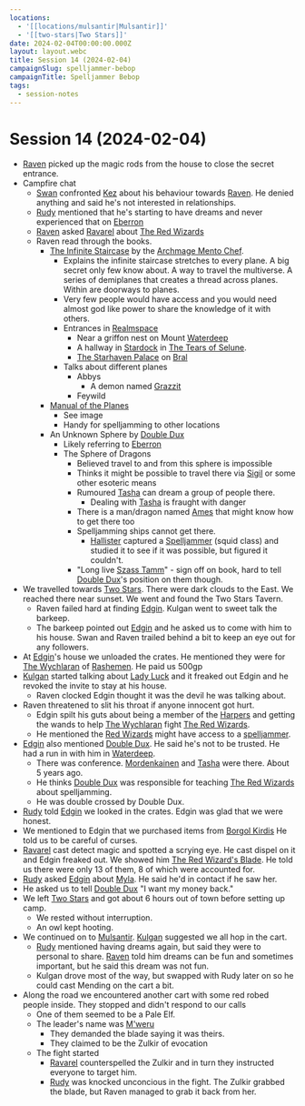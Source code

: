 ```yaml
---
locations:
  - '[[locations/mulsantir|Mulsantir]]'
  - '[[two-stars|Two Stars]]'
date: 2024-02-04T00:00:00.000Z
layout: layout.webc
title: Session 14 (2024-02-04)
campaignSlug: spelljammer-bebop
campaignTitle: Spelljammer Bebop
tags:
  - session-notes
---
```

# Session 14 (2024-02-04)

- [Raven](pcs/raven.md) picked up the magic rods from the house to close the secret entrance.
- Campfire chat
	- [Swan](pcs/swan.md) confronted [Kez](pcs/kez-bardaux.md) about his behaviour towards [Raven](pcs/raven.md). He denied anything and said he's not interested in relationships.
	- [Rudy](pcs/refuge-unit-d3.md) mentioned that he's starting to have dreams and never experienced that on [Eberron](locations/eberron.md)
	- [Raven](pcs/raven.md) asked [Ravarel](pcs/ravarel-deshent.md) about [The Red Wizards](other/the-red-wizards.md)
	- Raven read through the books.
		- [The Infinite Staircase](other/the-infinite-staircase.md) by the [Archmage Mento Chef](npcs/archmage-mento-chef.md).
			- Explains the infinite staircase stretches to every plane. A big secret only few know about. A way to travel the multiverse. A series of demiplanes that creates a thread across planes. Within are doorways to planes.
			- Very few people would have access and you would need almost god like power to share the knowledge of it with others.
			- Entrances in [Realmspace](locations/realmspace.md)
				- Near a griffon nest on Mount [Waterdeep](locations/waterdeep.md)
				- A hallway in [Stardock](locations/stardock.md)  in [The Tears of Selune](locations/the-tears-of-selune.md).
				- [The Starhaven Palace](locations/the-starhaven-palace.md) on [Bral](locations/the-rock-of-bral.md)
			- Talks about different planes
				- Abbys
					- A demon named [Grazzit](npcs/grazzit.md)
				- Feywild
		- [Manual of the Planes](other/manual-of-the-planes.md)
			- See image
			- Handy for spelljamming to other locations
		- An Unknown Sphere by [Double Dux](dubbuldux.md)
			- Likely referring to [Eberron](locations/eberron.md)
			- The Sphere of Dragons
				- Believed travel to and from this sphere is impossible
				- Thinks it might be possible to travel there via [Sigil](locations/sigil.md) or some other esoteric means
				- Rumoured [Tasha](npcs/tasha.md) can dream a group of people there.
					- Dealing with [Tasha](npcs/tasha.md) is fraught with danger
				- There is a man/dragon named [Ames](npcs/ames.md) that might know how to get there too
				- Spelljamming ships cannot get there.
					- [Hallister](npcs/hallister-blackcloak.md) captured a [Spelljammer](other/spelljammer.md) (squid class) and studied it to see if it was possible, but figured it couldn't.
				- "Long live [Szass Tamm](npcs/szass-tamm.md)" - sign off on book, hard to tell [Double Dux](dubbuldux.md)'s position on them though.
- We travelled towards [Two Stars](two-stars.md). There were dark clouds to the East. We reached there near sunset. We went and found the Two Stars Tavern.
	- Raven failed hard at finding [Edgin](npcs/edgin-darvis.md). Kulgan went to sweet talk the barkeep.
	- The barkeep pointed out [Edgin](npcs/edgin-darvis.md) and he asked us to come with him to his house. Swan and Raven trailed behind a bit to keep an eye out for any followers.
- At [Edgin](npcs/edgin-darvis.md)'s house we unloaded the crates. He mentioned they were for [The Wychlaran](other/the-wychlaran.md) of [Rashemen](locations/rashemen.md). He paid us 500gp
- [Kulgan](pcs/kulgan.md) started talking about [Lady Luck](npcs/lady-luck.md) and it freaked out Edgin and he revoked the invite to stay at his house.
	- Raven clocked Edgin thought it was the devil he was talking about.
- Raven threatened to slit his throat if anyone innocent got hurt.
	- Edgin spilt his guts about being a member of the [Harpers](other/harpers.md) and getting the wands to help [The Wychlaran](other/the-wychlaran.md) fight [The Red Wizards](other/the-red-wizards.md).
	- He mentioned the [Red Wizards](other/the-red-wizards.md) might have access to a  [spelljammer](other/spelljammer.md).
- [Edgin](npcs/edgin-darvis.md) also mentioned [Double Dux](dubbuldux.md). He said he's not to be trusted. He had a run in with him in [Waterdeep](locations/waterdeep.md).
	- There was conference.  [Mordenkainen](npcs/mordenkainen.md) and [Tasha](npcs/tasha.md) were there. About 5 years ago.
	- He thinks [Double Dux](dubbuldux.md) was responsible for teaching [The Red Wizards](other/the-red-wizards.md) about spelljamming.
	- He was double crossed by Double Dux.
- [Rudy](pcs/refuge-unit-d3.md) told [Edgin](npcs/edgin-darvis.md) we looked in the crates. Edgin was glad that we were honest.
- We mentioned to Edgin that we purchased items from [Borgol Kirdis](npcs/borgol-kirdis.md) He told us to be careful of curses.
- [Ravarel](pcs/ravarel-deshent.md) cast detect magic and spotted a scrying eye. He cast dispel on it and Edgin freaked out. We showed him [The Red Wizard's Blade](other/the-red-wizards-blade.md). He told us there were only 13 of them, 8 of which were accounted for.
- [Rudy](pcs/refuge-unit-d3.md) asked [Edgin](npcs/edgin-darvis.md) about [Myla](npcs/myla.md). He said he'd in contact if he saw her.
- He asked us to tell [Double Dux](dubbuldux.md) "I want my money back."
- We left [Two Stars](two-stars.md) and got about 6 hours out of town before setting up camp.
	- We rested without interruption.
	- An owl kept hooting.
- We continued on to [Mulsantir](locations/mulsantir.md). [Kulgan](pcs/kulgan.md) suggested we all hop in the cart.
	- [Rudy](pcs/refuge-unit-d3.md) mentioned having dreams again, but said they were to personal to share. [Raven](pcs/raven.md) told him dreams can be fun and sometimes important, but he said this dream was not fun.
	- Kulgan drove most of the way, but swapped with Rudy later on so he could cast Mending on the cart a bit.
- Along the road we encountered another cart with some red robed people inside. They stopped and didn't respond to our calls
	- One of them seemed to be a Pale Elf.
	- The leader's  name was [M'weru](npcs/mweru.md)
		- They demanded the blade saying it was theirs.
		- They claimed to be the Zulkir of evocation
	- The fight started
		- [Ravarel](pcs/ravarel-deshent.md) counterspelled the Zulkir and in turn they instructed everyone to target him.
		- [Rudy](pcs/refuge-unit-d3.md) was knocked unconcious in the fight. The Zulkir grabbed the blade, but Raven managed to grab it back from her.
